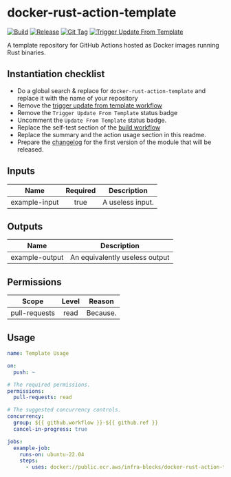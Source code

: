 # docker-rust-action-template
[![Build](https://github.com/infra-blocks/docker-rust-action-template/actions/workflows/build.yml/badge.svg)](https://github.com/infra-blocks/docker-rust-action-template/actions/workflows/build.yml)
[![Release](https://github.com/infra-blocks/docker-rust-action-template/actions/workflows/release.yml/badge.svg)](https://github.com/infra-blocks/docker-rust-action-template/actions/workflows/release.yml)
[![Git Tag](https://github.com/infra-blocks/docker-rust-action-template/actions/workflows/git-tag.yml/badge.svg)](https://github.com/infra-blocks/docker-rust-action-template/actions/workflows/git-tag.yml)
[![Trigger Update From Template](https://github.com/infra-blocks/docker-rust-action-template/actions/workflows/trigger-update-from-template.yml/badge.svg)](https://github.com/infra-blocks/docker-rust-action-template/actions/workflows/trigger-update-from-template.yml)

[//]: # ([![Update From Template]&#40;https://github.com/infra-blocks/docker-rust-action-template/actions/workflows/update-from-template.yml/badge.svg&#41;]&#40;https://github.com/infra-blocks/docker-rust-action-template/actions/workflows/update-from-template.yml&#41;)

A template repository for GitHub Actions hosted as Docker images running Rust binaries.

## Instantiation checklist

- Do a global search & replace for `docker-rust-action-template` and replace it with the name of your repository
- Remove the [trigger update from template workflow](.github/workflows/trigger-update-from-template.yml)
- Remove the `Trigger Update From Template` status badge
- Uncomment the `Update From Template` status badge.
- Replace the self-test section of the [build workflow](.github/workflows/build.yml)
- Replace the summary and the action usage section in this readme.
- Prepare the [changelog](CHANGELOG.md) for the first version of the module that will be released.

## Inputs

|     Name      | Required | Description      |
|:-------------:|:--------:|------------------|
| example-input |   true   | A useless input. |

## Outputs

|      Name      | Description                    |
|:--------------:|--------------------------------|
| example-output | An equivalently useless output |

## Permissions

|     Scope     | Level | Reason   |
|:-------------:|:-----:|----------|
| pull-requests | read  | Because. |

## Usage

```yaml
name: Template Usage

on:
  push: ~

# The required permissions.
permissions:
  pull-requests: read

# The suggested concurrency controls.
concurrency:
  group: ${{ github.workflow }}-${{ github.ref }}
  cancel-in-progress: true

jobs:
  example-job:
    runs-on: ubuntu-22.04
    steps:
      - uses: docker://public.ecr.aws/infra-blocks/docker-rust-action-template:v1
```
